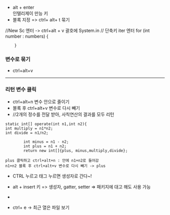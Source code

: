 - alt + enter<br>
  인텔리제이 만능 키<br>
- 블록 지정 => ctrl+ alt+ t 묶기

//New Sc 엔터 -> ctrl+alt + v 괄호에 System.in
//        단축키 iter 엔터
for (int number : numbers) {

        }
### 변수로 묶기
- ctrl+alt+v
---
### 리턴 변수 클릭 
- ctrl+alt+n 변수 안으로 줄이기
- 블록 후 ctrl+alt+v 변수로 다시 빼기
- //2개의 정수를 전달 받아, 사칙연산의 결과를 모두 리턴
```
static int[] operate(int n1,int n2){
int multiply = n1*n2;
int divide = n1/n2;

        int minus = n1 - n2;
        int plus = n1 + n2;
        return new int[]{plus, minus,multiply,divide};
        
plus 클릭하고 ctrl+alt+n : 안에 n1+n2로 들어감
n1+n2 블록 후 ctrl+alt+v 변수로 다시 빼기 -> plus

```
- CTRL 누르고 태그 누르면 생성자로 간다~!

- alt + insert 키 => 생성자, gatter, setter
                  => 패키지에 대고 해도 사용 가능
- 
- ctrl+ e -> 최근 열은 파일 보기
